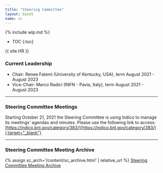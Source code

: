 ```yaml
---
title: "Steering Committee"
layout: base5
name: sc
---
```


{% include wip.md %}


* TOC
{:toc}

{{ site.HR }}

### Current Leadership

* Chair: Renee Fatemi (University of Kentucky, USA), term August 2021 - August 2023
* Vice-Chair: Marco Radici (INFN - Pavia, Italy), term August 2021 - August 2023

---

### Steering Committee Meetings

Starting October 21, 2021 the Steering Committee is using Indico
to manage its meetings' agendas and minutes. Please use the following
link to access:
[https://indico.bnl.gov/category/383/](https://indico.bnl.gov/category/383/){:target="_blank"}

---

### Steering Committee Meeting Archive

{% assign sc_arch='/content/sc_archive.html' | relative_url %}
<a href="{{ sc_arch }}">Steering Committee Meeting Archive</a>